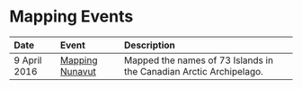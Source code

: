 # Mapping Events

| Date |Event           | Description |
|:-----|:--------- |:------------|
| 9 April 2016 | [Mapping Nunavut](http://www.meetup.com/openstreetmap-ottawa/events/230033929/) | Mapped the names of 73 Islands in the Canadian Arctic Archipelago. |
